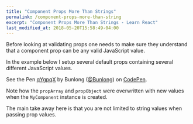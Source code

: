 ```yaml
---
title: "Component Props More Than Strings"
permalink: /component-props-more-than-string
excerpt: "Component Props More Than Strings - Learn React"
last_modified_at: 2018-05-20T15:58:49-04:00
---
```


Before looking at validating props one needs to make sure they understand that a component prop can be any valid JavaScript value.

In the example below I setup several default props containing several different JavaScript values.

<p data-height="265" data-theme-id="dark" data-slug-hash="qYgpqX" data-default-tab="js,result" data-user="Bunlong" data-embed-version="2" data-pen-title="qYgpqX" class="codepen">See the Pen <a href="https://codepen.io/Bunlong/pen/qYgpqX/">qYgpqX</a> by Bunlong (<a href="https://codepen.io/Bunlong">@Bunlong</a>) on <a href="https://codepen.io">CodePen</a>.</p>
<script async src="https://static.codepen.io/assets/embed/ei.js"></script>

Note how the `propArray` and `propObject` were overwritten with new values when the `MyComponent` instance is created.

The main take away here is that you are not limited to string values when passing prop values.
